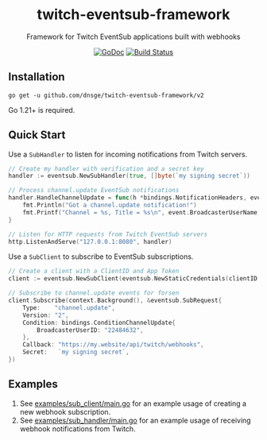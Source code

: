 <div align="center">

<h1>twitch-eventsub-framework</h1>

Framework for Twitch EventSub applications built with webhooks

[![GoDoc][doc-img]][doc] [![Build Status][ci-img]][ci]

</div>

## Installation

`go get -u github.com/dnsge/twitch-eventsub-framework/v2`

Go 1.21+ is required.

## Quick Start

Use a `SubHandler` to listen for incoming notifications from Twitch servers.

```go
// Create my handler with verification and a secret key
handler := eventsub.NewSubHandler(true, []byte(`my signing secret`))

// Process channel.update EventSub notifications
handler.HandleChannelUpdate = func(h *bindings.NotificationHeaders, event *bindings.EventChannelUpdate) {
    fmt.Println("Got a channel.update notification!")
    fmt.Printf("Channel = %s, Title = %s\n", event.BroadcasterUserName, event.Title)
}

// Listen for HTTP requests from Twitch EventSub servers
http.ListenAndServe("127.0.0.1:8080", handler)
```

Use a `SubClient` to subscribe to EventSub subscriptions.

```go
// Create a client with a ClientID and App Token
client := eventsub.NewSubClient(eventsub.NewStaticCredentials(clientID, appToken))

// Subscribe to channel.update events for forsen
client.Subscribe(context.Background(), &eventsub.SubRequest{
    Type:    "channel.update", 
    Version: "2",
    Condition: bindings.ConditionChannelUpdate{
        BroadcasterUserID: "22484632",
    },
    Callback: "https://my.website/api/twitch/webhooks",
    Secret:   `my signing secret`,
})
```

## Examples

1. See [examples/sub_client/main.go](examples/sub_client/main.go) for an example usage of creating a new webhook subscription.
2. See [examples/sub_handler/main.go](examples/sub_handler/main.go) for an example usage of receiving webhook notifications from Twitch.

[doc-img]: https://pkg.go.dev/badge/github.com/dnsge/twitch-eventsub-framework/v2
[doc]: https://pkg.go.dev/github.com/dnsge/twitch-eventsub-framework/v2
[ci-img]: https://github.com/dnsge/twitch-eventsub-framework/actions/workflows/go.yml/badge.svg?branch=v2
[ci]: https://github.com/dnsge/twitch-eventsub-framework/actions/workflows/go.yml?branch=v2
